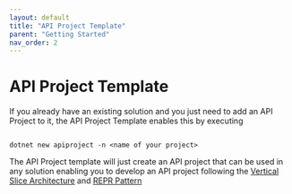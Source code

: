 ```yaml
---
layout: default
title: "API Project Template"
parent: "Getting Started"
nav_order: 2
---
```


# API Project Template

If you already have an existing solution and you just need to add an API Project to it, the API Project Template enables this by executing

```shell

dotnet new apiproject -n <name of your project> 

```

The API Project template will just create an API project that can be used in any solution enabling you to develop an API project following the [Vertical Slice Architecture](../introduction/vertical-slice "Vertical Slice Architecture") and [REPR Pattern](../introduction/repr-pattern "REPR Pattern") 
